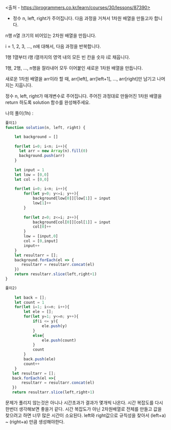 <출처 - https://programmers.co.kr/learn/courses/30/lessons/87390>

- 정수 n, left, right가 주어집니다. 다음 과정을 거쳐서 1차원 배열을 만들고자 합니다.

n행 n열 크기의 비어있는 2차원 배열을 만듭니다.

i = 1, 2, 3, ..., n에 대해서, 다음 과정을 반복합니다.

1행 1열부터 i행 i열까지의 영역 내의 모든 빈 칸을 숫자 i로 채웁니다.

1행, 2행, ..., n행을 잘라내어 모두 이어붙인 새로운 1차원 배열을 만듭니다.

새로운 1차원 배열을 arr이라 할 때, arr[left], arr[left+1], ..., arr[right]만 남기고 나머지는 지웁니다.

정수 n, left, right가 매개변수로 주어집니다. 주어진 과정대로 만들어진 1차원 배열을 return 하도록 solution 함수를 완성해주세요.



나의 풀이(1h) :

```js
풀이1) 
function solution(n, left, right) {

    let background = []
    
    for(let i=0; i<n; i++){
      let arr = new Array(n).fill(0)
      background.push(arr)  
    }
    
    let input = 1
    let low = [0,0]
    let col = [0,0]
    
    for(let i=0; i<n; i++){
        for(let y=0; y<=i; y++){
            background[low[0]][low[1]] = input
            low[1]++
        }
        
        for(let z=0; z<=i; z++){
            background[col[0]][col[1]] = input
            col[0]++
        }
        low = [input,0]
        col = [0,input]
        input++
    }
    let resultarr = [];
    background.forEach(el => {
       resultarr = resultarr.concat(el)
    })
    return resultarr.slice(left,right+1)
}

풀이2)
    
    let back = [];
    let count = 1
    for(let i=1; i<=n; i++){
        let ele = [];
        for(let y=1; y<=n; y++){
            if(i <= y){
                ele.push(y)
            }
            else{
                ele.push(count)
            }
            count
        }
        back.push(ele)
        count++
    }
   let resultarr = [];
   back.forEach(el =>{
       resultarr = resultarr.concat(el)
   })
   return resultarr.slice(left,right+1)   
```
문제가 풀리지 않는것은 아니나 시간초과가 결과가 몇개씩 나온다.
시간 복잡도를 다시한번더 생각해보면 좋을거 같다.
시간 복잡도가 아닌 2차원배열로 전체를 만들고 값을 찾으려고 하면 너무 많은 시간이 소요된다. 
left와 right값으로 규칙성을 찾아서 (left+a) ~ (right+a) 만큼 생성해야한다.

